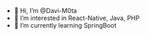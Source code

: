 - 👋 Hi, I’m @Davi-M0ta
- 👀 I’m interested in React-Native, Java, PHP
- 🌱 I’m currently learning SpringBoot

<!---
Davi-M0ta/Davi-M0ta is a ✨ special ✨ repository because its `README.md` (this file) appears on your GitHub profile.
You can click the Preview link to take a look at your changes.
--->
